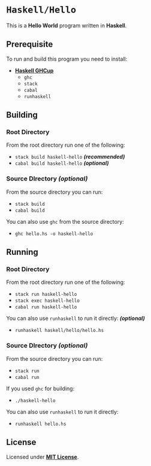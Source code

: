 # `Haskell/Hello`

This is a **Hello World** program written in **Haskell**.

## Prerequisite

To run and build this program you need to install:

* [**Haskell GHCup**](https://www.haskell.org/ghcup/install/)
  * `ghc`
  * `stack`
  * `cabal`
  * `runhaskell`


## Building

### Root Directory

From the root directory run one of the following:

* `stack build haskell-hello` _**(recommended)**_
* `cabal build haskell-hello` _**(optional)**_

### Source DIrectory _(optional)_

From the source directory you can run:

* `stack build`
* `cabal build`

You can also use `ghc` from the source directory:

* `ghc hello.hs -o haskell-hello`

## Running

### Root Directory

From the root directory run one of the following:

* `stack run haskell-hello`
* `stack exec haskell-hello`
* `cabal run haskell-hello`

You can also use `runhaskell` to run it directly: _**(optional)**_

* `runhaskell haskell/hello/hello.hs`

### Source DIrectory _(optional)_

From the source directory you can run:

* `stack run`
* `cabal run`

If you used `ghc` for building:

* `./haskell-hello`

You can also use `runhaskell` to run it directly:

* `runhaskell hello.hs`

## License

Licensed under [**MIT License**](https://github.com/altersabeh/codes/blob/main/LICENSE).
